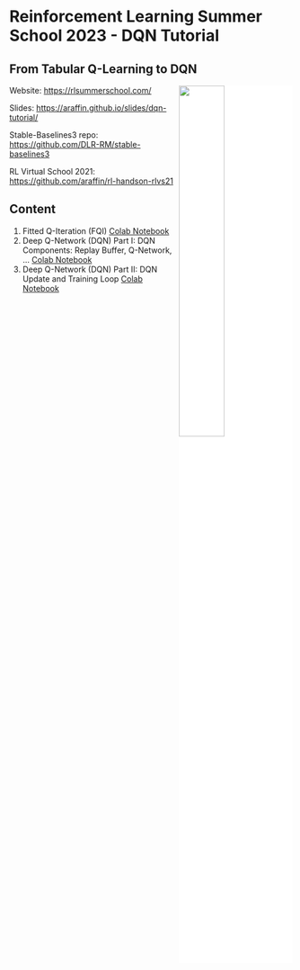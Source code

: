 # Reinforcement Learning Summer School 2023 - DQN Tutorial

## From Tabular Q-Learning to DQN

<img style="background:white;" src="https://araffin.github.io/slides/dqn-tutorial/images/q_learning/dqn_pirate_cover.png" align="right" width="40%"/>

Website: https://rlsummerschool.com/

Slides: https://araffin.github.io/slides/dqn-tutorial/

Stable-Baselines3 repo: https://github.com/DLR-RM/stable-baselines3

RL Virtual School 2021: https://github.com/araffin/rl-handson-rlvs21

## Content

1. Fitted Q-Iteration (FQI) [Colab Notebook](https://colab.research.google.com/github/araffin/rlss23-dqn-tutorial/blob/main/notebooks/1_fitted_q_iteration_fqi.ipynb)
2. Deep Q-Network (DQN) Part I: DQN Components: Replay Buffer, Q-Network, ... [Colab Notebook](https://colab.research.google.com/github/araffin/rlss23-dqn-tutorial/blob/main/notebooks/2_deep_q_network_dqn_components.ipynb)
3. Deep Q-Network (DQN) Part II: DQN Update and Training Loop [Colab Notebook](https://colab.research.google.com/github/araffin/rlss23-dqn-tutorial/blob/main/notebooks/3_deep_q_network_dqn_update.ipynb)
